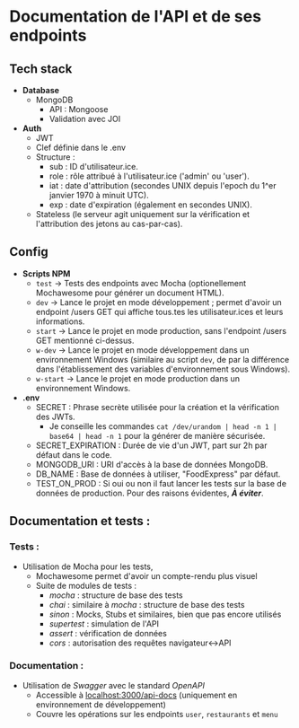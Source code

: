 # Documentation de l'API et de ses endpoints
## Tech stack
- **Database**
  - MongoDB 
    - API : Mongoose
    - Validation avec JOI
- **Auth**
  - JWT
  - Clef définie dans le .env
  - Structure :
    - sub   : ID d'utilisateur.ice.
    - role  : rôle attribué à l'utilisateur.ice ('admin' ou 'user').
    - iat   : date d'attribution (secondes UNIX depuis l'epoch du 1^er janvier 1970 à minuit UTC).
    - exp   : date d'expiration (également en secondes UNIX).
  - Stateless (le serveur agit uniquement sur la vérification et l'attribution des jetons au cas-par-cas).
## Config
- **Scripts NPM**
  - `test` -> Tests des endpoints avec Mocha (optionellement Mochawesome pour générer un document HTML).
  - `dev` -> Lance le projet en mode développement ; permet d'avoir un endpoint /users GET qui affiche tous.tes les utilisateur.ices et leurs informations.
  - `start` -> Lance le projet en mode production, sans l'endpoint /users GET mentionné ci-dessus.
  - `w-dev` -> Lance le projet en mode développement dans un environnement Windows (similaire au script `dev`, de par la différence dans l'établissement des variables d'environnement sous Windows).
  - `w-start` -> Lance le projet en mode production dans un environnement Windows.
- **.env**
  - SECRET : Phrase secrète utilisée pour la création et la vérification des JWTs.
    - Je conseille les commandes `cat /dev/urandom | head -n 1 | base64 | head -n 1` pour la générer de manière sécurisée.
  - SECRET_EXPIRATION : Durée de vie d'un JWT, part sur 2h par défaut dans le code.
  - MONGODB_URI : URI d'accès à la base de données MongoDB. 
  - DB_NAME : Base de données à utiliser, "FoodExpress" par défaut.
  - TEST_ON_PROD : Si oui ou non il faut lancer les tests sur la base de données de production. Pour des raisons évidentes, ***À éviter***.

## Documentation et tests :
### Tests :
- Utilisation de Mocha pour les tests,
  - Mochawesome permet d'avoir un compte-rendu plus visuel
  - Suite de modules de tests :
    - *mocha* : structure de base des tests
    - *chai* : similaire à *mocha* : structure de base des tests
    - *sinon* : Mocks, Stubs et similaires, bien que pas encore utilisés
    - *supertest* : simulation de l'API
    - *assert* : vérification de données
    - *cors* : autorisation des requêtes navigateur<->API
### Documentation :
- Utilisation de *Swagger* avec le standard *OpenAPI*
  - Accessible à [localhost:3000/api-docs](http://localhost:3000/api-docs) (uniquement en environnement de développement)
  - Couvre les opérations sur les endpoints `user`, `restaurants` et `menu`